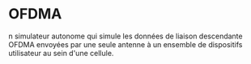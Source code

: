 # OFDMA
n simulateur autonome qui simule les données de liaison descendante OFDMA envoyées par une seule antenne à un ensemble de dispositifs utilisateur au sein d'une cellule. 
